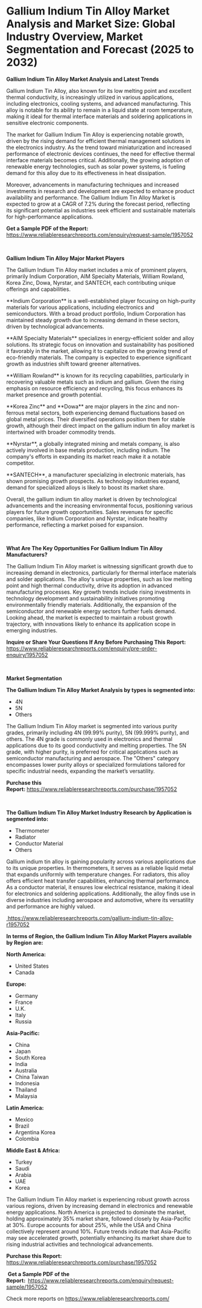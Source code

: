 <p><h1>Gallium Indium Tin Alloy Market Analysis and Market Size: Global Industry Overview, Market Segmentation and Forecast (2025 to 2032)</h1></p><p><strong>Gallium Indium Tin Alloy Market Analysis and Latest Trends</strong></p>
<p><p>Gallium Indium Tin Alloy, also known for its low melting point and excellent thermal conductivity, is increasingly utilized in various applications, including electronics, cooling systems, and advanced manufacturing. This alloy is notable for its ability to remain in a liquid state at room temperature, making it ideal for thermal interface materials and soldering applications in sensitive electronic components.</p><p>The market for Gallium Indium Tin Alloy is experiencing notable growth, driven by the rising demand for efficient thermal management solutions in the electronics industry. As the trend toward miniaturization and increased performance of electronic devices continues, the need for effective thermal interface materials becomes critical. Additionally, the growing adoption of renewable energy technologies, such as solar power systems, is fueling demand for this alloy due to its effectiveness in heat dissipation.</p><p>Moreover, advancements in manufacturing techniques and increased investments in research and development are expected to enhance product availability and performance. The Gallium Indium Tin Alloy Market is expected to grow at a CAGR of 7.2% during the forecast period, reflecting its significant potential as industries seek efficient and sustainable materials for high-performance applications.</p></p>
<p><strong>Get a Sample PDF of the Report:&nbsp;</strong> <a href="https://www.reliableresearchreports.com/enquiry/request-sample/1957052?utm_campaign=116&utm_medium=2&utm_source=Github&utm_content=ia&utm_term=30012025&utm_id=gallium-indium-tin-alloy">https://www.reliableresearchreports.com/enquiry/request-sample/1957052</a></p>
<p>&nbsp;</p>
<p><strong>Gallium Indium Tin Alloy Major Market Players</strong></p>
<p><p>The Gallium Indium Tin Alloy market includes a mix of prominent players, primarily Indium Corporation, AIM Specialty Materials, William Rowland, Korea Zinc, Dowa, Nyrstar, and SANTECH, each contributing unique offerings and capabilities.</p><p>**Indium Corporation** is a well-established player focusing on high-purity materials for various applications, including electronics and semiconductors. With a broad product portfolio, Indium Corporation has maintained steady growth due to increasing demand in these sectors, driven by technological advancements.</p><p>**AIM Specialty Materials** specializes in energy-efficient solder and alloy solutions. Its strategic focus on innovation and sustainability has positioned it favorably in the market, allowing it to capitalize on the growing trend of eco-friendly materials. The company is expected to experience significant growth as industries shift toward greener alternatives.</p><p>**William Rowland** is known for its recycling capabilities, particularly in recovering valuable metals such as indium and gallium. Given the rising emphasis on resource efficiency and recycling, this focus enhances its market presence and growth potential.</p><p>**Korea Zinc** and **Dowa** are major players in the zinc and non-ferrous metal sectors, both experiencing demand fluctuations based on global metal prices. Their diversified operations position them for stable growth, although their direct impact on the gallium indium tin alloy market is intertwined with broader commodity trends.</p><p>**Nyrstar**, a globally integrated mining and metals company, is also actively involved in base metals production, including indium. The company's efforts in expanding its market reach make it a notable competitor.</p><p>**SANTECH**, a manufacturer specializing in electronic materials, has shown promising growth prospects. As technology industries expand, demand for specialized alloys is likely to boost its market share.</p><p>Overall, the gallium indium tin alloy market is driven by technological advancements and the increasing environmental focus, positioning various players for future growth opportunities. Sales revenues for specific companies, like Indium Corporation and Nyrstar, indicate healthy performance, reflecting a market poised for expansion.</p></p>
<p>&nbsp;</p>
<p><strong>What Are The Key Opportunities For Gallium Indium Tin Alloy Manufacturers?</strong></p>
<p><p>The Gallium Indium Tin Alloy market is witnessing significant growth due to increasing demand in electronics, particularly for thermal interface materials and solder applications. The alloy's unique properties, such as low melting point and high thermal conductivity, drive its adoption in advanced manufacturing processes. Key growth trends include rising investments in technology development and sustainability initiatives promoting environmentally friendly materials. Additionally, the expansion of the semiconductor and renewable energy sectors further fuels demand. Looking ahead, the market is expected to maintain a robust growth trajectory, with innovations likely to enhance its application scope in emerging industries.</p></p>
<p><strong>Inquire or Share Your Questions If Any Before Purchasing This Report:</strong> <a href="https://www.reliableresearchreports.com/enquiry/pre-order-enquiry/1957052?utm_campaign=116&utm_medium=2&utm_source=Github&utm_content=ia&utm_term=30012025&utm_id=gallium-indium-tin-alloy">https://www.reliableresearchreports.com/enquiry/pre-order-enquiry/1957052</a></p>
<p>&nbsp;</p>
<p><strong>Market Segmentation</strong></p>
<p><strong>The Gallium Indium Tin Alloy Market Analysis by types is segmented into:</strong></p>
<p><ul><li>4N</li><li>5N</li><li>Others</li></ul></p>
<p><p>The Gallium Indium Tin Alloy market is segmented into various purity grades, primarily including 4N (99.99% purity), 5N (99.999% purity), and others. The 4N grade is commonly used in electronics and thermal applications due to its good conductivity and melting properties. The 5N grade, with higher purity, is preferred for critical applications such as semiconductor manufacturing and aerospace. The "Others" category encompasses lower purity alloys or specialized formulations tailored for specific industrial needs, expanding the market’s versatility.</p></p>
<p><strong>Purchase this Report:&nbsp;</strong><a href="https://www.reliableresearchreports.com/purchase/1957052?utm_campaign=116&utm_medium=2&utm_source=Github&utm_content=ia&utm_term=30012025&utm_id=gallium-indium-tin-alloy">https://www.reliableresearchreports.com/purchase/1957052</a></p>
<p>&nbsp;</p>
<p><strong>The Gallium Indium Tin Alloy Market Industry Research by Application is segmented into:</strong></p>
<p><ul><li>Thermometer</li><li>Radiator</li><li>Conductor Material</li><li>Others</li></ul></p>
<p><p>Gallium indium tin alloy is gaining popularity across various applications due to its unique properties. In thermometers, it serves as a reliable liquid metal that expands uniformly with temperature changes. For radiators, this alloy offers efficient heat transfer capabilities, enhancing thermal performance. As a conductor material, it ensures low electrical resistance, making it ideal for electronics and soldering applications. Additionally, the alloy finds use in diverse industries including aerospace and automotive, where its versatility and performance are highly valued.</p></p>
<p><a href="https://www.reliableresearchreports.com/gallium-indium-tin-alloy-r1957052?utm_campaign=116&utm_medium=2&utm_source=Github&utm_content=ia&utm_term=30012025&utm_id=gallium-indium-tin-alloy">&nbsp;https://www.reliableresearchreports.com/gallium-indium-tin-alloy-r1957052</a></p>
<p><strong>In terms of Region, the Gallium Indium Tin Alloy Market Players available by Region are:</strong></p>
<p>
    <p> <strong> North America: </strong>
        <ul>
            <li>United States</li>
            <li>Canada</li>
        </ul>
        </p> 
    <p> <strong> Europe: </strong>
        <ul>
            <li>Germany</li>
            <li>France</li>
            <li>U.K.</li>
            <li>Italy</li>
            <li>Russia</li>
        </ul>
        </p> 
    <p> <strong> Asia-Pacific: </strong>
        <ul>
            <li>China</li>
            <li>Japan</li>
            <li>South Korea</li>
            <li>India</li>
            <li>Australia</li>
            <li>China Taiwan</li>
            <li>Indonesia</li>
            <li>Thailand</li>
            <li>Malaysia</li>
        </ul>
        </p> 
    <p> <strong> Latin America: </strong>
        <ul>
            <li>Mexico</li>
            <li>Brazil</li>
            <li>Argentina Korea</li>
            <li>Colombia</li>
        </ul>
        </p> 
    <p> <strong> Middle East & Africa: </strong>
        <ul>
            <li>Turkey</li>
            <li>Saudi</li>
            <li>Arabia</li>
            <li>UAE</li>
            <li>Korea</li>
        </ul>
    </p>
    </p>
<p><p>The Gallium Indium Tin Alloy market is experiencing robust growth across various regions, driven by increasing demand in electronics and renewable energy applications. North America is projected to dominate the market, holding approximately 35% market share, followed closely by Asia-Pacific at 30%. Europe accounts for about 25%, while the USA and China collectively represent around 10%. Future trends indicate that Asia-Pacific may see accelerated growth, potentially enhancing its market share due to rising industrial activities and technological advancements.</p></p>
<p><strong>Purchase this Report: </strong><a href="https://www.reliableresearchreports.com/purchase/1957052?utm_campaign=116&utm_medium=2&utm_source=Github&utm_content=ia&utm_term=30012025&utm_id=gallium-indium-tin-alloy">https://www.reliableresearchreports.com/purchase/1957052</a></p>
<p>&nbsp;<strong>Get a Sample PDF of the Report:&nbsp;&nbsp;</strong><a href="https://www.reliableresearchreports.com/enquiry/request-sample/1957052?utm_campaign=116&utm_medium=2&utm_source=Github&utm_content=ia&utm_term=30012025&utm_id=gallium-indium-tin-alloy">https://www.reliableresearchreports.com/enquiry/request-sample/1957052</a></p>
<p><strong></strong></p>
<p>Check more reports on <a href="https://www.reliableresearchreports.com/?utm_campaign=116&utm_medium=2&utm_source=Github&utm_content=ia&utm_term=30012025&utm_id=gallium-indium-tin-alloy">https://www.reliableresearchreports.com/</a></p>